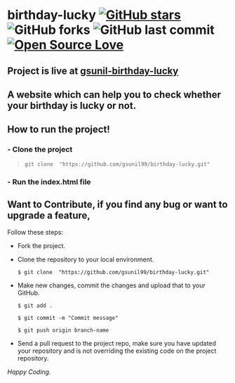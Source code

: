 # birthday-lucky [![GitHub stars](https://img.shields.io/github/stars/gsunil99/birthday-lucky?style=social)](https://github.com/login?return_to=%2Fgsunil99%birthday-lucky) ![GitHub forks](https://img.shields.io/github/forks/gsunil99/birthday-lucky?style=social) ![GitHub last commit](https://img.shields.io/github/last-commit/gsunil99/birthday-lucky) [![Open Source Love](https://badges.frapsoft.com/os/v2/open-source.svg?v=103)](https://github.com/gsunil99/birthday-lucky)

## Project is live at [**gsunil-birthday-lucky**](https://gsunil-birthday-lucky.netlify.app/)
## A website which can help you to check whether your birthday is lucky or not.
## How to run the project!
### - Clone the project
> ``` git clone  "https://github.com/gsunil99/birthday-lucky.git" ```
### - Run the index.html file

 ## Want to Contribute, if you find any bug or want to upgrade a feature,
Follow these steps:
- Fork the project.
- Clone the repository to your local environment.

    ```$ git clone  "https://github.com/gsunil99/birthday-lucky.git" ```
    
- Make new changes, commit the changes and upload that to your GitHub.

    `$ git add .`
    
    `$ git commit -m "Commit message" `
    
    `$ git push origin branch-name`
    
- Send a pull request to the project repo, make sure you have updated your repository and is not overriding the existing code on the project repository.

_Happy Coding._
